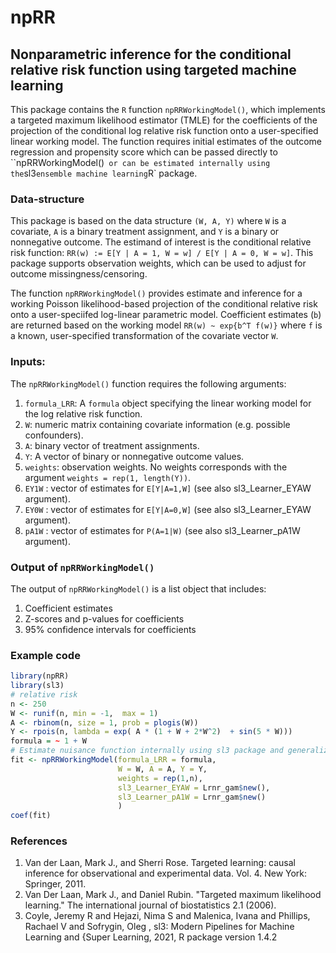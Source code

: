 # npRR

## Nonparametric inference for the conditional relative risk function using targeted machine learning
This package contains the `R` function `npRRWorkingModel()`, which implements a targeted maximum likelihood estimator (TMLE) for the coefficients of the projection of the conditional log relative risk function onto a user-specified linear working model.
The function requires initial estimates of the outcome regression and propensity score which can be passed directly to ``npRRWorkingModel()` 
or can be estimated internally using the `sl3` ensemble machine learning `R` package.

### Data-structure
This package is based on the data structure `(W, A, Y)` where `W` is a covariate, `A` is a binary treatment assignment, and `Y` is a binary or nonnegative outcome.
The estimand of interest is the conditional relative risk function: 
`RR(w) := E[Y | A = 1, W = w] / E[Y | A = 0, W = w]`.
This package supports observation weights, which can be used to adjust for outcome missingness/censoring.

The function `npRRWorkingModel()` provides estimate and inference for a working Poisson likelihood-based projection of the conditional relative risk
onto a user-speciifed log-linear parametric model. Coefficient estimates (`b`) are returned based on the working model `RR(w) ~ exp{b^T f(w)}` 
where `f` is a known, user-specified transformation of the covariate vector `W`.


### Inputs: 
The `npRRWorkingModel()` function requires the following arguments:
1. `formula_LRR`: A `formula` object specifying the linear working model for the log relative risk function.
2. `W`: numeric matrix containing covariate information (e.g. possible confounders).
3. `A`: binary vector of treatment assignments. 
4. `Y`: A vector of binary or nonnegative outcome values.
5. `weights`: observation weights. No weights corresponds with the argument `weights = rep(1, length(Y))`. 
6. `EY1W` : vector of estimates for `E[Y|A=1,W]` (see also sl3_Learner_EYAW argument).
7. `EY0W` : vector of estimates for `E[Y|A=0,W]` (see also sl3_Learner_EYAW argument).
8. `pA1W` : vector of estimates for `P(A=1|W)` (see also sl3_Learner_pA1W argument).


### Output of `npRRWorkingModel()`

The output of `npRRWorkingModel()` is a list object that includes:
1. Coefficient estimates  
2. Z-scores and p-values for coefficients 
3. 95% confidence intervals for coefficients

### Example code

``` r
library(npRR)
library(sl3)
# relative risk
n <- 250
W <- runif(n, min = -1,  max = 1)
A <- rbinom(n, size = 1, prob = plogis(W))
Y <- rpois(n, lambda = exp( A * (1 + W + 2*W^2)  + sin(5 * W)))
formula = ~ 1 + W
# Estimate nuisance function internally using sl3 package and generalized additive models
fit <- npRRWorkingModel(formula_LRR = formula,
                        W = W, A = A, Y = Y,
                        weights = rep(1,n), 
                        sl3_Learner_EYAW = Lrnr_gam$new(),
                        sl3_Learner_pA1W = Lrnr_gam$new()
                        )
coef(fit)
```


### References

1. Van der Laan, Mark J., and Sherri Rose. Targeted learning: causal inference for observational and experimental data. Vol. 4. New York: Springer, 2011.
2. Van Der Laan, Mark J., and Daniel Rubin. "Targeted maximum likelihood learning." The international journal of biostatistics 2.1 (2006).
3. Coyle, Jeremy R and Hejazi, Nima S and Malenica, Ivana and
        Phillips, Rachael V and Sofrygin, Oleg , sl3: Modern Pipelines for Machine Learning and {Super
        Learning, 2021, R package version 1.4.2


